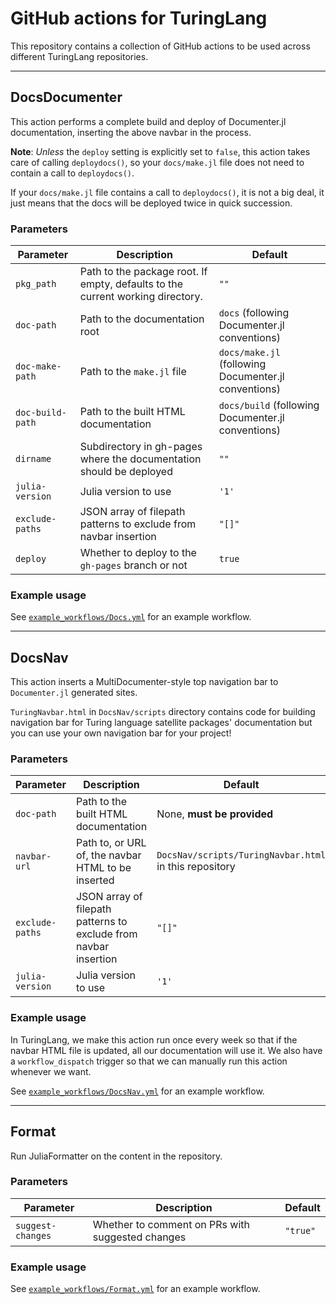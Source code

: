 # GitHub actions for TuringLang

This repository contains a collection of GitHub actions to be used across different TuringLang repositories.

----------

## DocsDocumenter

This action performs a complete build and deploy of Documenter.jl documentation, inserting the above navbar in the process.

**Note**: _Unless_ the `deploy` setting is explicitly set to `false`, this action takes care of calling `deploydocs()`, so your `docs/make.jl` file does not need to contain a call to `deploydocs()`.

If your `docs/make.jl` file contains a call to `deploydocs()`, it is not a big deal, it just means that the docs will be deployed twice in quick succession.

### Parameters

| Parameter | Description | Default |
| --- | --- | --- |
| `pkg_path` | Path to the package root. If empty, defaults to the current working directory. | `""` |
| `doc-path` | Path to the documentation root | `docs` (following Documenter.jl conventions) |
| `doc-make-path` | Path to the `make.jl` file | `docs/make.jl` (following Documenter.jl conventions) |
| `doc-build-path` | Path to the built HTML documentation | `docs/build` (following Documenter.jl conventions) |
| `dirname` | Subdirectory in gh-pages where the documentation should be deployed | `""` |
| `julia-version` | Julia version to use | `'1'` |
| `exclude-paths` | JSON array of filepath patterns to exclude from navbar insertion | `"[]"` |
| `deploy` | Whether to deploy to the `gh-pages` branch or not | `true` |

### Example usage

See [`example_workflows/Docs.yml`](https://github.com/TuringLang/actions/blob/main/example_workflows/Docs.yml) for an example workflow.

----------------

## DocsNav

This action inserts a MultiDocumenter-style top navigation bar to `Documenter.jl` generated sites.

`TuringNavbar.html` in `DocsNav/scripts` directory contains code for building navigation bar for Turing language satellite packages' documentation but you can use your own navigation bar for your project!

### Parameters

| Parameter | Description | Default |
| --- | --- | --- |
| `doc-path` | Path to the built HTML documentation | None, **must be provided** |
| `navbar-url` | Path to, or URL of, the navbar HTML to be inserted | `DocsNav/scripts/TuringNavbar.html` in this repository |
| `exclude-paths` | JSON array of filepath patterns to exclude from navbar insertion | `"[]"` |
| `julia-version` | Julia version to use | `'1'` |

### Example usage

In TuringLang, we make this action run once every week so that if the navbar HTML file is updated, all our documentation will use it.
We also have a `workflow_dispatch` trigger so that we can manually run this action whenever we want.

See [`example_workflows/DocsNav.yml`](https://github.com/TuringLang/actions/blob/main/example_workflows/DocsNav.yml) for an example workflow.

----------------

## Format

Run JuliaFormatter on the content in the repository.

### Parameters

| Parameter | Description | Default |
| --- | --- | --- |
| `suggest-changes` | Whether to comment on PRs with suggested changes | `"true"` |

### Example usage

See [`example_workflows/Format.yml`](https://github.com/TuringLang/actions/blob/main/example_workflows/Format.yml) for an example workflow.
